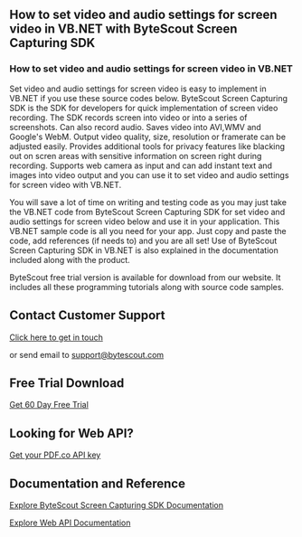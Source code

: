 ## How to set video and audio settings for screen video in VB.NET with ByteScout Screen Capturing SDK

### How to set video and audio settings for screen video in VB.NET

Set video and audio settings for screen video is easy to implement in VB.NET if you use these source codes below. ByteScout Screen Capturing SDK is the SDK for developers for quick implementation of screen video recording. The SDK records screen into video or into a series of screenshots. Can also record audio. Saves video into AVI,WMV and Google's WebM. Output video quality, size, resolution or framerate can be adjusted easily. Provides additional tools for privacy features like blacking out on scren areas with sensitive information on screen right during recording. Supports web camera as input and can add instant text and images into video output and you can use it to set video and audio settings for screen video with VB.NET.

You will save a lot of time on writing and testing code as you may just take the VB.NET code from ByteScout Screen Capturing SDK for set video and audio settings for screen video below and use it in your application. This VB.NET sample code is all you need for your app. Just copy and paste the code, add references (if needs to) and you are all set! Use of ByteScout Screen Capturing SDK in VB.NET is also explained in the documentation included along with the product.

ByteScout free trial version is available for download from our website. It includes all these programming tutorials along with source code samples.

## Contact Customer Support

[Click here to get in touch](https://bytescout.zendesk.com/hc/en-us/requests/new?subject=ByteScout%20Screen%20Capturing%20SDK%20Question)

or send email to [support@bytescout.com](mailto:support@bytescout.com?subject=ByteScout%20Screen%20Capturing%20SDK%20Question) 

## Free Trial Download

[Get 60 Day Free Trial](https://bytescout.com/download/web-installer?utm_source=github-readme)

## Looking for Web API? 

[Get your PDF.co API key](https://pdf.co/documentation/api?utm_source=github-readme)

## Documentation and Reference

[Explore ByteScout Screen Capturing SDK Documentation](https://bytescout.com/documentation/index.html?utm_source=github-readme)

[Explore Web API Documentation](https://pdf.co/documentation/api?utm_source=github-readme)